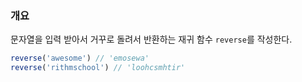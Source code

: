 ### 개요

문자열을 입력 받아서 거꾸로 돌려서 반환하는 재귀 함수 `reverse`를 작성한다.

```js
reverse('awesome') // 'emosewa'
reverse('rithmschool') // 'loohcsmhtir'
```